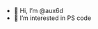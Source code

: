 - 👋 Hi, I’m @aux6d
- 👀 I’m interested in PS code


<!---
aux6d/aux6d is a ✨ special ✨ repository because its `README.md` (this file) appears on your GitHub profile.
You can click the Preview link to take a look at your changes.
--->
